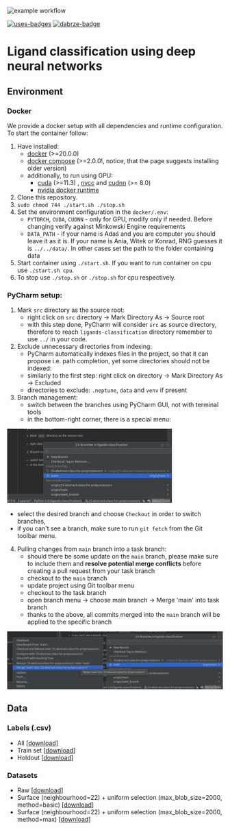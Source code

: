 ![example workflow](https://github.com/jkarolczak/ligands-classification/actions/workflows/python-app.yml/badge.svg)

[![uses-badges](https://img.shields.io/badge/uses-badges-blue.svg)](https://knowyourmeme.com/photos/325428-imagination-spongebob)
[![dabrze-badge](https://img.shields.io/badge/makes-dabrze_smile-green.svg)](https://www.istockphoto.com/pl/wektor/du%C5%BCy-emotikon-u%C5%9Bmiechu-z-kciukiem-w-g%C3%B3r%C4%99-gm1124532572-295250550)

# Ligand classification using deep neural networks

## Environment

### Docker

We provide a docker setup with all dependencies and runtime configuration. To start the container follow:

1. Have installed:
    - [docker](https://docs.docker.com/engine/install/)  (>=20.0.0)
    - [docker compose](https://docker-docs.netlify.app/compose/install/#install-compose) (>=2.0.0!, notice, that the
      page suggests installing older version)
    - additionally, to run using GPU:
        - [cuda](https://developer.nvidia.com/cuda-downloads) (>=11.3)
          , [nvcc](https://docs.nvidia.com/cuda/cuda-compiler-driver-nvcc/index.html)
          and [cudnn](https://developer.nvidia.com/cudnn) (>= 8.0)
        - [nvidia docker runtime](https://developer.nvidia.com/nvidia-container-runtime)
2. Clone this repository.
3. `sudo chmod 744 ./start.sh ./stop.sh`
4. Set the environment configuration in the `docker/.env`:
    - `PYTORCH`, `CUDA`, `CUDNN` - only for GPU, modify only if needed. Before changing verify against Minkowski Engine
      requirements
    - `DATA_PATH` - if your name is Adaś and you are computer you should leave it as it is. If your name is Ania, Witek
      or Konrad, RNG guesses it is `../../data/`. In other cases set the path to the folder containing data
5. Start container using `./start.sh`. If you want to run container on cpu use `./start.sh cpu`.
6. To stop use `./stop.sh` or `./stop.sh` for cpu respectively.

### PyCharm setup: ###

1. Mark `src` directory as the source root:
    - right click on `src` directory -> Mark Directory As -> Source root
    - with this step done, PyCharm will consider `src` as source directory, therefore to reach `ligands-classification`
      directory remember to use `../` in your code.
2. Exclude unnecessary directories from indexing:
    - PyCharm automatically indexes files in the project, so that it can propose i.e. path completion, yet some
      directories should not be indexed:
    - similarly to the first step: right click on directory -> Mark Directory As -> Excluded
    - directories to exclude: `.neptune`, `data` and `venv` if present
3. Branch management:
    - switch between the branches using PyCharm GUI, not with terminal tools
    - in the bottom-right corner, there is a special menu:

![branch management](static/readme-images/branch-management-pycharm.jpg "branch management")

- select the desired branch and choose `Checkout` in order to switch branches,
- if you can't see a branch, make sure to run `git fetch` from the Git toolbar menu.

4. Pulling changes from `main` branch into a task branch:
    - should there be some update on the `main` branch, please make sure to include them and **resolve potential merge
      conflicts** before creating a pull request from your task branch
    - checkout to the `main` branch
    - update project using Git toolbar menu
    - checkout to the task branch
    - open branch menu -> choose main branch -> Merge 'main' into task branch
    - thanks to the above, all commits merged into the `main` branch will be applied to the specific branch

![update branch](static/readme-images/update-branch.jpg "update branch")

## Data

### Labels (.csv)

- All [[download](https://ligands.blob.core.windows.net/ligands/cmb_blob_labels.csv)]
- Train set [[download](https://ligands.blob.core.windows.net/ligands/train.csv)]
- Holdout [[download](https://ligands.blob.core.windows.net/ligands/holdout.csv)]

### Datasets

- Raw [[download](https://ligands.blob.core.windows.net/ligands/cmb_blob_labels.csv)]
- Surface (neighbourhood=22) + uniform selection (max_blob_size=2000,
  method=basic) [[download](https://ligands.blob.core.windows.net/ligands/blobs_shell_22_uniform_2000_basic.tar.gz)]
- Surface (neighbourhood=22) + uniform selection (max_blob_size=2000,
  method=max) [[download](https://ligands.blob.core.windows.net/ligands/blobs_shell_22_uniform_2000_max.tar.gz)]
